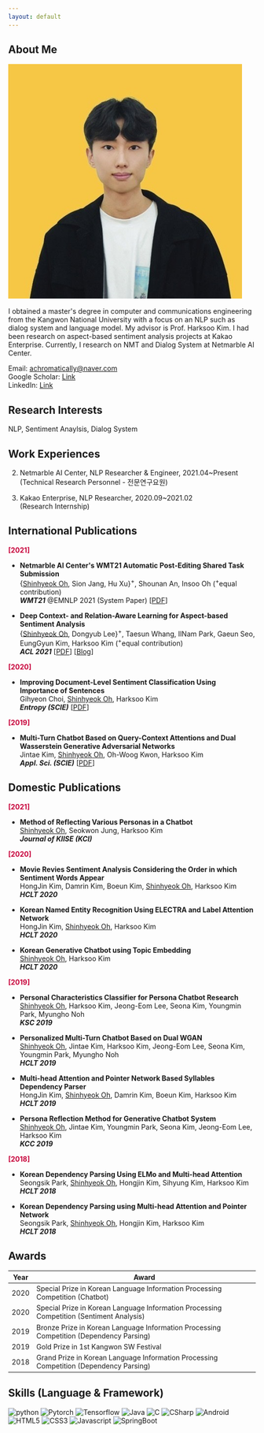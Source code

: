 ```yaml
---
layout: default
---
```


## About Me

<img class="profile-picture" src="profile.jpg">

I obtained a master's degree in computer and communications engineering from the Kangwon National University with a focus on an NLP such as dialog system and language model. My advisor is Prof. Harksoo Kim. I had been research on aspect-based sentiment analysis projects at Kakao Enterprise. Currently, I research on NMT and Dialog System at Netmarble AI Center.

Email: achromatically@naver.com <br>
Google Scholar: [Link](https://scholar.google.co.kr/citations?user=H6BKgo8AAAAJ&hl=ko) <br>
LinkedIn: [Link](https://kr.linkedin.com/in/shinhyeok-oh-5082b51a8) <br>

## Research Interests

NLP, Sentiment Anaylsis, Dialog System

## Work Experiences

2. Netmarble AI Center, NLP Researcher & Engineer, 2021.04~Present <br>
(Technical Research Personnel - 전문연구요원) <br>

1. Kakao Enterprise, NLP Researcher, 2020.09~2021.02 <br>
(Research Internship) <br>

## International Publications

**<span style="color:#C70039;">[2021]</span>**

- **Netmarble AI Center's WMT21 Automatic Post-Editing Shared Task Submission** <br>
{<u>Shinhyeok Oh</u>, Sion Jang, Hu Xu}<sup>+</sup>, Shounan An, Insoo Oh (<sup>+</sup>equal contribution) <br>
***WMT21*** @EMNLP 2021 (System Paper) [[PDF](https://arxiv.org/abs/2109.06515)] <br>

- **Deep Context- and Relation-Aware Learning for Aspect-based Sentiment Analysis** <br>
{<u>Shinhyeok Oh</u>, Dongyub Lee}<sup>+</sup>, Taesun Whang, IlNam Park, Gaeun Seo, EungGyun Kim, Harksoo Kim (<sup>+</sup>equal contribution) <br>
***ACL 2021*** [[PDF](https://aclanthology.org/2021.acl-short.63/)] [[Blog](https://kakaoenterprise.github.io/papers/acl-ijcnlp2021-dcran)] <br>

**<span style="color:#C70039;">[2020]</span>**

- **Improving Document-Level Sentiment Classification Using Importance of Sentences** <br>
Gihyeon Choi, <u>Shinhyeok Oh</u>, Harksoo Kim <br>
***Entropy (SCIE)*** [[PDF](https://arxiv.org/abs/2103.05167)] <br>

**<span style="color:#C70039;">[2019]</span>**

- **Multi-Turn Chatbot Based on Query-Context Attentions and Dual Wasserstein Generative Adversarial Networks** <br>
Jintae Kim, <u>Shinhyeok Oh</u>, Oh-Woog Kwon, Harksoo Kim <br>
***Appl. Sci. (SCIE)*** [[PDF](https://www.mdpi.com/2076-3417/9/18/3908)] <br>

## Domestic Publications

**<span style="color:#C70039;">[2021]</span>**

- **Method of Reflecting Various Personas in a Chatbot** <br>
<u>Shinhyeok Oh</u>, Seokwon Jung, Harksoo Kim <br>
***Journal of KIISE (KCI)*** <br>

**<span style="color:#C70039;">[2020]</span>**

- **Movie Revies Sentiment Analysis Considering the Order in which Sentiment Words Appear** <br>
HongJin Kim, Damrin Kim, Boeun Kim, <u>Shinhyeok Oh</u>, Harksoo Kim <br>
***HCLT 2020*** <br>

- **Korean Named Entity Recognition Using ELECTRA and Label Attention Network** <br>
HongJin Kim, <u>Shinhyeok Oh</u>, Harksoo Kim <br>
***HCLT 2020*** <br>

- **Korean Generative Chatbot using Topic Embedding** <br>
<u>Shinhyeok Oh</u>, Harksoo Kim <br>
***HCLT 2020*** <br>

**<span style="color:#C70039;">[2019]</span>**

- **Personal Characteristics Classifier for Persona Chatbot Research** <br>
<u>Shinhyeok Oh</u>, Harksoo Kim, Jeong-Eom Lee, Seona Kim, Youngmin Park, Myungho Noh <br>
***KSC 2019*** <br>

- **Personalized Multi-Turn Chatbot Based on Dual WGAN** <br>
<u>Shinhyeok Oh</u>, Jintae Kim, Harksoo Kim, Jeong-Eom Lee, Seona Kim, Youngmin Park, Myungho Noh <br>
***HCLT 2019*** <br>

- **Multi-head Attention and Pointer Network Based Syllables Dependency Parser** <br>
HongJin Kim, <u>Shinhyeok Oh</u>, Damrin Kim, Boeun Kim, Harksoo Kim <br>
***HCLT 2019*** <br>

- **Persona Reflection Method for Generative Chatbot System** <br>
<u>Shinhyeok Oh</u>, Jintae Kim, Youngmin Park, Seona Kim, Jeong-Eom Lee, Harksoo Kim <br>
***KCC 2019*** <br>

**<span style="color:#C70039;">[2018]</span>**

- **Korean Dependency Parsing Using ELMo and Multi-head Attention** <br>
Seongsik Park, <u>Shinhyeok Oh</u>, Hongjin Kim, Sihyung Kim, Harksoo Kim <br>
***HCLT 2018*** <br>

- **Korean Dependency Parsing using Multi-head Attention and Pointer Network** <br>
Seongsik Park, <u>Shinhyeok Oh</u>, Hongjin Kim, Harksoo Kim <br>
***HCLT 2018*** <br>


## Awards

Year | Award 
-----|-------
2020 | Special Prize in Korean Language Information Processing Competition (Chatbot)
2020 | Special Prize in Korean Language Information Processing Competition (Sentiment Analysis)
2019 | Bronze Prize in Korean Language Information Processing Competition (Dependency Parsing)
2019 | Gold Prize in 1st Kangwon SW Festival
2018 | Grand Prize in Korean Language Information Processing Competition (Dependency Parsing)

## Skills (Language & Framework)
<img src="https://img.shields.io/badge/Python-3766AB?style=flat-square&logo=Python&logoColor=white" style="width: auto;" alt="python"/>
<img src="https://img.shields.io/badge/Pytorch-F17F42?style=flat-square&logo=Pytorch&logoColor=white" style="width: auto;" alt="Pytorch"/>
<img src="https://img.shields.io/badge/Tensorflow-FFBC42?style=flat-square&logo=Tensorflow&logoColor=white" style="width: auto;" alt="Tensorflow"/>
<img src="https://img.shields.io/badge/Java-EC6A5C?style=flat-square&logo=Java&logoColor=white" style="width: auto;" alt="Java"/>
<img src="https://img.shields.io/badge/C-30A9DE?style=flat-square&logo=C&logoColor=white" style="width: auto;" alt="C"/>
<img src="https://img.shields.io/badge/CSharp-6C49B8?style=flat-square&logo=CSharp&logoColor=white" style="width: auto;" alt="CSharp"/>
<img src="https://img.shields.io/badge/Android-75D701?style=flat-square&logo=Android&logoColor=white" style="width: auto;" alt="Android"/>
<img src="https://img.shields.io/badge/HTML5-F17F42?style=flat-square&logo=HTML5&logoColor=white" style="width: auto;" alt="HTML5"/>
<img src="https://img.shields.io/badge/CSS3-00b9f1?style=flat-square&logo=CSS3&logoColor=white" style="width: auto;" alt="CSS3"/>
<img src="https://img.shields.io/badge/Javascript-F68657?style=flat-square&logo=Javascript&logoColor=white" style="width: auto;" alt="Javascript"/>
<img src="https://img.shields.io/badge/SpringBoot-C5E99B?style=flat-square&logo=SpringBoot&logoColor=white" style="width: auto;" alt="SpringBoot"/>
